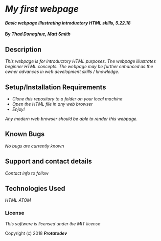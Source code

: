 # _My first webpage_

#### _Basic webpage illustrating introductory HTML skills, 5.22.18_

#### By _**Thad Donaghue, Matt Smith**_

## Description

_This webpage is for introductory HTML purposes. The webpage illustrates beginner HTML concepts. The webpage may be further enhanced as the owner advances in web development skills / knowledge._

## Setup/Installation Requirements

* _Clone this repository to a folder on your local machine_
* _Open the HTML file in any web browser_
* _Enjoy!_

_Any modern web browser should be able to render this webpage._

## Known Bugs

_No bugs are currently known_

## Support and contact details

_Contact info to follow_

## Technologies Used

_HTML_
_ATOM_

### License

*This software is licensed under the MIT license*

Copyright (c) 2018 **_Protatodev_**
